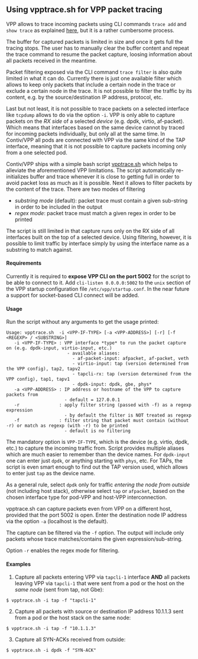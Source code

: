 ## Using vpptrace.sh for VPP packet tracing

VPP allows to trace incoming packets using CLI commands `trace add` and `show trace`
as explained [here](VPP_PACKET_TRACING_K8S.md), but it is a rather cumbersome process.

The buffer for captured packets is limited in size and once it gets full the tracing
stops. The user has to manually clear the buffer content and repeat the trace command
to resume the packet capture, loosing information about all packets received in the meantime.

Packet filtering exposed via the CLI command `trace filter` is also quite limited
in what it can do. Currently there is just one available filter which allows to keep
only packets that include a certain node in the trace or exclude a certain node in the trace.
It is not possible to filter the traffic by its content, e.g. by the source/destination
IP address, protocol, etc.

Last but not least, it is not possible to trace packets on a selected interface
like `tcpdump` allows to do via the option `-i`. VPP is only able to capture packets
on the *RX side* of a selected *device* (e.g. dpdk, virtio, af-packet). Which means
that interfaces based on the same device cannot by traced for incoming packets
individually, but only all at the same time. In Contiv/VPP all pods are connected
with VPP via the same kind of the TAP interface, meaning that it is not possible to
capture packets incoming only from a one selected pod.

Contiv/VPP ships with a simple bash script [vpptrace.sh](../scripts/vpptrace.sh)
which helps to alleviate the aforementioned VPP limitations. The script automatically
re-initializes buffer and trace whenever it is close to getting full in order to
avoid packet loss as much as it is possible. Next it allows to filter packets
by the content of the trace. There are two modes of filtering
 - *substring mode* (default): packet trace must contain a given sub-string in order to
    be included in the output
 - *regex mode*: packet trace must match a given regex in order to be printed

The script is still limited in that capture runs only on the RX side of all interfaces
built on the top of a selected device. Using filtering, however, it is possible to limit
traffic by interface simply by using the interface name as a substring to match against.

#### Requirements

Currently it is required to **expose VPP CLI on the port 5002** for the script
to be able to connect to it.
Add `cli-listen 0.0.0.0:5002` to the `unix` section of the VPP startup configuration
file `/etc/vpp/startup.conf`.
In the near future a support for socket-based CLI connect will be added.

#### Usage

Run the script without any arguments to get the usage printed:
```
Usage: vpptrace.sh  -i <VPP-IF-TYPE> [-a <VPP-ADDRESS>] [-r] [-f <REGEXP> / <SUBSTRING>]
   -i <VPP-IF-TYPE> : VPP interface *type* to run the packet capture on (e.g. dpdk-input, virtio-input, etc.)
                       - available aliases:
                         - af-packet-input: afpacket, af-packet, veth
                         - virtio-input: tap (version determined from the VPP config), tap2, tapv2
                         - tapcli-rx: tap (version determined from the VPP config), tap1, tapv1
                         - dpdk-input: dpdk, gbe, phys*
   -a <VPP-ADDRESS> : IP address or hostname of the VPP to capture packets from
                      - default = 127.0.0.1
   -r               : apply filter string (passed with -f) as a regexp expression
                      - by default the filter is NOT treated as regexp
   -f               : filter string that packet must contain (without -r) or match as regexp (with -r) to be printed
                      - default is no filtering
```

The mandatory option is `VPP-IF-TYPE`, which is the device (e.g. virtio, dpdk, etc.)
to capture the incoming traffic from. Script provides multiple aliases which
are much easier to remember than the device names. For `dpdk-input` one can enter
just `dpdk`, or anything starting with `phys`, etc. For TAPs, the script is even
smart enough to find out the TAP version used, which allows to enter just `tap`
as the device name.

As a general rule, select `dpdk` only for traffic *entering the node from outside*
(not including host stack), otherwise select `tap` or `afpacket`, based on the chosen
interface type for pod-VPP and host-VPP interconnection.

vpptrace.sh can capture packets even from VPP on a different host, provided that
the port 5002 is open. Enter the destination node IP address via the option `-a`
(localhost is the default).

The capture can be filtered via the `-f` option. The output will include only packets
whose trace matches/contains the given expression/sub-string.

Option `-r` enables the regex mode for filtering.

#### Examples

1. Capture all packets entering VPP via `tapcli-1` interface **AND** all packets
   leaving VPP via `tapcli-1` that were sent from a pod or the host on the *same node*
   (sent from tap, not Gbe):
```
$ vpptrace.sh -i tap -f "tapcli-1"
```

2. Capture all packets with source or destination IP address 10.1.1.3 sent from a pod
   or the host stack on the same node:
```
$ vpptrace.sh -i tap -f "10.1.1.3"
```

3. Capture all SYN-ACKs received from outside:
```
$ vpptrace.sh -i dpdk -f "SYN-ACK"
```